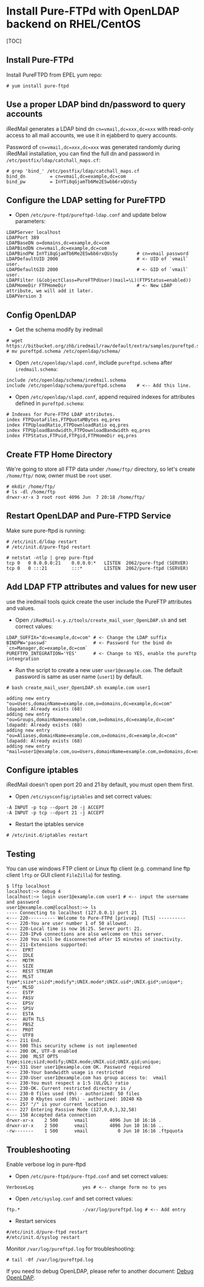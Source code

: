 # Install Pure-FTPd with OpenLDAP backend on RHEL/CentOS

[TOC]

## Install Pure-FTPd

Install PureFTPD from EPEL yum repo:

```
# yum install pure-ftpd
```

## Use a proper LDAP bind dn/password to query accounts

iRedMail generates a LDAP bind dn `cn=vmail,dc=xxx,dc=xxx` with read-only
access to all mail accounts, we use it in ejabberd to query accounts.

Password of `cn=vmail,dc=xxx,dc=xxx` was generated randomly during iRedMail
installation, you can find the full dn and password in
`/etc/postfix/ldap/catchall_maps.cf`:

```
# grep 'bind_' /etc/postfix/ldap/catchall_maps.cf
bind_dn         = cn=vmail,dc=example,dc=com
bind_pw         = InYTi8qGjamTb6Me2ESwbb6rxQUs5y
```

## Configure the LDAP setting for PureFTPD

* Open `/etc/pure-ftpd/pureftpd-ldap.conf` and update below parameters:

```
LDAPServer localhost
LDAPPort 389
LDAPBaseDN o=domains,dc=example,dc=com
LDAPBindDN cn=vmail,dc=example,dc=com
LDAPBindPW InYTi8qGjamTb6Me2ESwbb6rxQUs5y       # cn=vmail password 
LDAPDefaultUID 2000                             # <- UID of `vmail` user.
LDAPDefaultGID 2000                             # <- GID of `vmail` user.
LDAPFilter (&(objectClass=PureFTPdUser)(mail=\L)(FTPStatus=enabled))
LDAPHomeDir FTPHomeDir                          # <- New LDAP attribute, we will add it later.
LDAPVersion 3
```

## Config OpenLDAP

* Get the schema modify by iredmail

```
# wget https://bitbucket.org/zhb/iredmail/raw/default/extra/samples/pureftpd.schema
# mv pureftpd.schema /etc/openldap/schema/ 
```

* Open `/etc/openldap/slapd.conf`, include `pureftpd.schema` after `iredmail.schema`:

```
include /etc/openldap/schema/iredmail.schema
include /etc/openldap/schema/pureftpd.schema    # <-- Add this line.
```

* Open `/etc/openldap/slapd.conf`, append required indexes for attributes
  defined in `pureftpd.schema`:

```
# Indexes for Pure-FTPd LDAP attributes.
index FTPQuotaFiles,FTPQuotaMBytes eq,pres
index FTPUploadRatio,FTPDownloadRatio eq,pres
index FTPUploadBandwidth,FTPDownloadBandwidth eq,pres
index FTPStatus,FTPuid,FTPgid,FTPHomeDir eq,pres
```

## Create FTP Home Directory

We're going to store all FTP data under `/home/ftp/` directory, so let's create
`/home/ftp/` now, owner must be `root` user.

```
# mkdir /home/ftp/
# ls -dl /home/ftp
drwxr-xr-x 3 root root 4096 Jun  7 20:18 /home/ftp/
```

## Restart OpenLDAP and Pure-FTPD Service

Make sure pure-ftpd is running:

```
# /etc/init.d/ldap restart
# /etc/init.d/pure-ftpd restart 

# netstat -ntlp | grep pure-ftpd
tcp 0   0 0.0.0.0:21    0.0.0.0:*   LISTEN  2062/pure-ftpd (SERVER)
tcp 0   0 :::21         :::*        LISTEN  2062/pure-ftpd (SERVER)
```

## Add LDAP FTP attributes and values for new user

use the iredmail tools quick create the user include the PureFTP attributes and values.

* Open `/iRedMail-x.y.z/tools/create_mail_user_OpenLDAP.sh` and set correct values:

```
LDAP_SUFFIX="dc=example,dc=com" # <- Change the LDAP suffix 
BINDPW='passwd'                 # <- Password for the bind dn `cn=Manager,dc=example,dc=com`
PUREFTPD_INTEGRATION='YES'      # <- Change to YES, enable the pureftp inteegration
```

* Run the script to create a new user `user1@example.com`. The default password is same as user name (`user1`) by default.

```
# bash create_mail_user_OpenLDAP.sh example.com user1

adding new entry "ou=Users,domainName=example.com,o=domains,dc=example,dc=com"
ldapadd: Already exists (68)
adding new entry "ou=Groups,domainName=example.com,o=domains,dc=example,dc=com"
ldapadd: Already exists (68)
adding new entry "ou=Aliases,domainName=example.com,o=domains,dc=example,dc=com"
ldapadd: Already exists (68)
adding new entry "mail=user1@example.com,ou=Users,domainName=example.com,o=domains,dc=example,dc=com"
```

## Configure iptables

iRedMail doesn't open port 20 and 21 by default, you must open them first.

* Open `/etc/sysconfig/iptables` and set correct values:

```
-A INPUT -p tcp --dport 20 -j ACCEPT
-A INPUT -p tcp --dport 21 -j ACCEPT
```

* Restart the iptables service

```
# /etc/init.d/iptables restart 
```

## Testing

You can use windows FTP client or Linux ftp client (e.g. command line ftp client `lftp` or GUI client `FileZilla`) for testing.

```
$ lftp localhost
localhost:~> debug 4
localhost:~> login user1@example.com user1 # <-- input the username and password
user1@example.com@localhost:~> ls 
---- Connecting to localhost (127.0.0.1) port 21
<--- 220---------- Welcome to Pure-FTPd [privsep] [TLS] ----------
<--- 220-You are user number 1 of 50 allowed.
<--- 220-Local time is now 16:25. Server port: 21.
<--- 220-IPv6 connections are also welcome on this server.
<--- 220 You will be disconnected after 15 minutes of inactivity.
<--- 211-Extensions supported:
<---  EPRT
<---  IDLE
<---  MDTM
<---  SIZE
<---  REST STREAM
<---  MLST type*;size*;sizd*;modify*;UNIX.mode*;UNIX.uid*;UNIX.gid*;unique*;
<---  MLSD
<---  ESTP
<---  PASV
<---  EPSV
<---  SPSV
<---  ESTA
<---  AUTH TLS
<---  PBSZ
<---  PROT
<---  UTF8
<--- 211 End.
<--- 500 This security scheme is not implemented
<--- 200 OK, UTF-8 enabled
<--- 200  MLST OPTS type;size;sizd;modify;UNIX.mode;UNIX.uid;UNIX.gid;unique;
<--- 331 User user1@example.com OK. Password required
<--- 230-Your bandwidth usage is restricted
<--- 230-User user1@example.com has group access to:  vmail   
<--- 230-You must respect a 1:5 (UL/DL) ratio
<--- 230-OK. Current restricted directory is /
<--- 230-0 files used (0%) - authorized: 50 files
<--- 230 0 Kbytes used (0%) - authorized: 10240 Kb
<--- 257 "/" is your current location
<--- 227 Entering Passive Mode (127,0,0,1,32,58)
<--- 150 Accepted data connection
drwxr-xr-x    2 500      vmail        4096 Jun 10 16:16 .
drwxr-xr-x    2 500      vmail        4096 Jun 10 16:16 ..
-rw-------    1 500      vmail           0 Jun 10 16:16 .ftpquota
```

## Troubleshooting

Enable verbose log in pure-ftpd

* Open `/etc/pure-ftpd/pure-ftpd.conf`  and set correct values:

```
VerboseLog                  yes # <-- change form no to yes 
```

* Open `/etc/syslog.conf` and set correct values:

```
ftp.*                       -/var/log/pureftpd.log # <-- Add entry
```

* Restart services

```
#/etc/init.d/pure-ftpd restart
#/etc/init.d/syslog restart
```

Monitor `/var/log/pureftpd.log` for troubleshooting:

```
# tail -0f /var/log/pureftpd.log
```

If you need to debug OpenLDAP, please refer to another document:  [Debug OpenLDAP](./debug.openldap.html).
